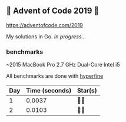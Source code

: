 ## 🎄 Advent of Code 2019 🎄
https://adventofcode.com/2019

My solutions in Go. *In progress...*

### benchmarks
~2015 MacBook Pro 2.7 GHz Dual-Core Intel i5

All benchmarks are done with [hyperfine](https://github.com/sharkdp/hyperfine)

| Day | Time (seconds) | Star(s) |
|-----|----------------|---------|
| 1   | 0.0037         | 🌟🌟    |
| 2   | 0.0103         | 🌟🌟    |

